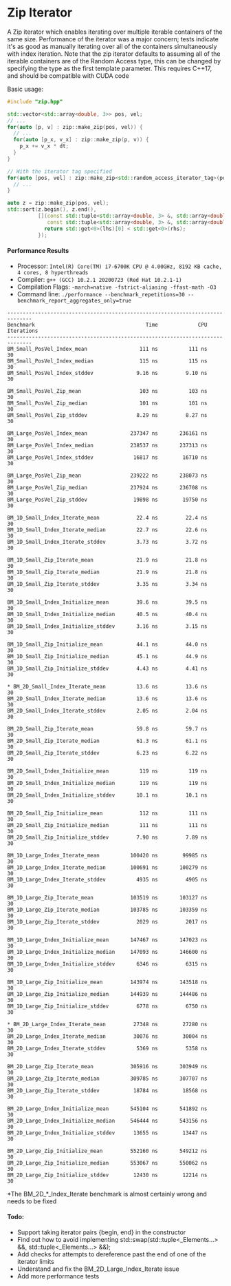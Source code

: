 # Zip Iterator

A Zip iterator which enables iterating over multiple iterable containers of the same size.
Performance of the iterator was a major concern; tests indicate it's as good as manually iterating over all of the containers simultaneously with index iteration.
Note that the zip iterator defaults to assuming all of the iterable containers are of the Random Access type, this can be changed by specifying the type as the first template parameter.
This requires C++17, and should be compatible with CUDA code

Basic usage:

```c++
#include "zip.hpp"

std::vector<std::array<double, 3>> pos, vel;
// ...
for(auto [p, v] : zip::make_zip(pos, vel)) {
  // ...
  for(auto [p_x, v_x] : zip::make_zip(p, v)) {
    p_x += v_x * dt;
  }
}

// With the iterator tag specified
for(auto [pos, vel] : zip::make_zip<std::random_access_iterator_tag>(pos, vel)) {
  // ...
}

auto z = zip::make_zip(pos, vel);
std::sort(z.begin(), z.end(),
          [](const std::tuple<std::array<double, 3> &, std::array<double, 3> &> &lhs,
             const std::tuple<std::array<double, 3> &, std::array<double, 3> &> &rhs) {
            return std::get<0>(lhs)[0] < std::get<0>(rhs);
          });
```

#### Performance Results

* Processor: `Intel(R) Core(TM) i7-6700K CPU @ 4.00GHz, 8192 KB cache, 4 cores, 8 hyperthreads`
* Compiler: `g++ (GCC) 10.2.1 20200723 (Red Hat 10.2.1-1)`
* Compilation Flags: `-march=native -fstrict-aliasing -ffast-math -O3`
* Command line: `./performance --benchmark_repetitions=30 --benchmark_report_aggregates_only=true`
```
------------------------------------------------------------------------------
Benchmark                                    Time             CPU   Iterations
------------------------------------------------------------------------------
BM_Small_PosVel_Index_mean                 111 ns          111 ns           30
BM_Small_PosVel_Index_median               115 ns          115 ns           30
BM_Small_PosVel_Index_stddev              9.16 ns         9.10 ns           30

BM_Small_PosVel_Zip_mean                   103 ns          103 ns           30
BM_Small_PosVel_Zip_median                 101 ns          101 ns           30
BM_Small_PosVel_Zip_stddev                8.29 ns         8.27 ns           30

BM_Large_PosVel_Index_mean              237347 ns       236161 ns           30
BM_Large_PosVel_Index_median            238537 ns       237313 ns           30
BM_Large_PosVel_Index_stddev             16817 ns        16710 ns           30

BM_Large_PosVel_Zip_mean                239222 ns       238073 ns           30
BM_Large_PosVel_Zip_median              237924 ns       236708 ns           30
BM_Large_PosVel_Zip_stddev               19898 ns        19750 ns           30

BM_1D_Small_Index_Iterate_mean            22.4 ns         22.4 ns           30
BM_1D_Small_Index_Iterate_median          22.7 ns         22.6 ns           30
BM_1D_Small_Index_Iterate_stddev          3.73 ns         3.72 ns           30

BM_1D_Small_Zip_Iterate_mean              21.9 ns         21.8 ns           30
BM_1D_Small_Zip_Iterate_median            21.9 ns         21.8 ns           30
BM_1D_Small_Zip_Iterate_stddev            3.35 ns         3.34 ns           30

BM_1D_Small_Index_Initialize_mean         39.6 ns         39.5 ns           30
BM_1D_Small_Index_Initialize_median       40.5 ns         40.4 ns           30
BM_1D_Small_Index_Initialize_stddev       3.16 ns         3.15 ns           30

BM_1D_Small_Zip_Initialize_mean           44.1 ns         44.0 ns           30
BM_1D_Small_Zip_Initialize_median         45.1 ns         44.9 ns           30
BM_1D_Small_Zip_Initialize_stddev         4.43 ns         4.41 ns           30

* BM_2D_Small_Index_Iterate_mean          13.6 ns         13.6 ns           30
BM_2D_Small_Index_Iterate_median          13.6 ns         13.6 ns           30
BM_2D_Small_Index_Iterate_stddev          2.05 ns         2.04 ns           30

BM_2D_Small_Zip_Iterate_mean              59.8 ns         59.7 ns           30
BM_2D_Small_Zip_Iterate_median            61.3 ns         61.1 ns           30
BM_2D_Small_Zip_Iterate_stddev            6.23 ns         6.22 ns           30

BM_2D_Small_Index_Initialize_mean          119 ns          119 ns           30
BM_2D_Small_Index_Initialize_median        119 ns          119 ns           30
BM_2D_Small_Index_Initialize_stddev       10.1 ns         10.1 ns           30

BM_2D_Small_Zip_Initialize_mean            112 ns          111 ns           30
BM_2D_Small_Zip_Initialize_median          111 ns          111 ns           30
BM_2D_Small_Zip_Initialize_stddev         7.90 ns         7.89 ns           30

BM_1D_Large_Index_Iterate_mean          100420 ns        99985 ns           30
BM_1D_Large_Index_Iterate_median        100691 ns       100279 ns           30
BM_1D_Large_Index_Iterate_stddev          4935 ns         4905 ns           30

BM_1D_Large_Zip_Iterate_mean            103519 ns       103127 ns           30
BM_1D_Large_Zip_Iterate_median          103785 ns       103359 ns           30
BM_1D_Large_Zip_Iterate_stddev            2029 ns         2017 ns           30

BM_1D_Large_Index_Initialize_mean       147467 ns       147023 ns           30
BM_1D_Large_Index_Initialize_median     147093 ns       146600 ns           30
BM_1D_Large_Index_Initialize_stddev       6346 ns         6315 ns           30

BM_1D_Large_Zip_Initialize_mean         143974 ns       143518 ns           30
BM_1D_Large_Zip_Initialize_median       144939 ns       144486 ns           30
BM_1D_Large_Zip_Initialize_stddev         6778 ns         6750 ns           30

* BM_2D_Large_Index_Iterate_mean         27348 ns        27280 ns           30
BM_2D_Large_Index_Iterate_median         30076 ns        30004 ns           30
BM_2D_Large_Index_Iterate_stddev          5369 ns         5358 ns           30

BM_2D_Large_Zip_Iterate_mean            305916 ns       303949 ns           30
BM_2D_Large_Zip_Iterate_median          309785 ns       307707 ns           30
BM_2D_Large_Zip_Iterate_stddev           18784 ns        18568 ns           30

BM_2D_Large_Index_Initialize_mean       545104 ns       541892 ns           30
BM_2D_Large_Index_Initialize_median     546444 ns       543156 ns           30
BM_2D_Large_Index_Initialize_stddev      13655 ns        13447 ns           30

BM_2D_Large_Zip_Initialize_mean         552160 ns       549212 ns           30
BM_2D_Large_Zip_Initialize_median       553067 ns       550062 ns           30
BM_2D_Large_Zip_Initialize_stddev        12430 ns        12214 ns           30
```

\*The BM_2D_*_Index_Iterate benchmark is almost certainly wrong and needs to be fixed

#### Todo:
* Support taking iterator pairs {begin, end} in the constructor
* Find out how to avoid implementing std::swap(std::tuple<_Elements...> &&, std::tuple<_Elements...> &&);
* Add checks for attempts to dereference past the end of one of the iterator limits
* Understand and fix the BM_2D_Large_Index_Iterate issue
* Add more performance tests
